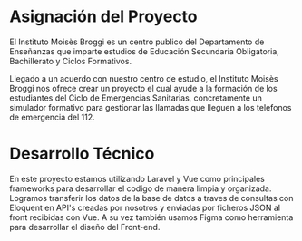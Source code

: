    <h1>Asignación del Proyecto</h1>
   
   <p>El Instituto Moisès Broggi es un centro publico del Departamento de Enseñanzas que imparte estudios de Educación Secundaria Obligatoria, Bachillerato y Ciclos Formativos.

   Llegado a un acuerdo con nuestro centro de estudio, el Instituto Moisès Broggi nos ofrece crear un proyecto el cual ayude a la formación de los estudiantes del Ciclo de Emergencias Sanitarias, concretamente un simulador formativo para gestionar las llamadas que lleguen a los telefonos de emergencia del 112.</p>
   
   <h1>Desarrollo Técnico</h1>
   <p>
    En este proyecto estamos utilizando Laravel y Vue como principales frameworks para desarrollar el codigo de manera limpia y organizada. Logramos transferir los datos de la base de datos a traves de consultas con Eloquent en API's creadas por nosotros y enviadas por ficheros JSON al front recibidas con Vue. A su vez también usamos Figma como herramienta para desarrollar el diseño del Front-end.
    </p>

